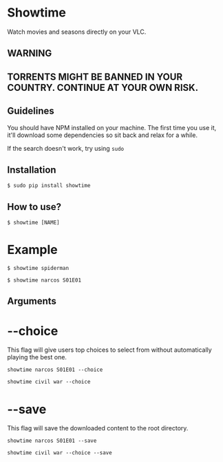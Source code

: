 Showtime
========

Watch movies and seasons directly on your VLC.


WARNING
-------

## TORRENTS MIGHT BE BANNED IN YOUR COUNTRY. CONTINUE AT YOUR OWN RISK.


Guidelines
----------

You should have NPM installed on your machine. The first time you use it, it'll download some dependencies so sit back and relax for a while. 

If the search doesn't work, try using `sudo`


Installation
------------

```
$ sudo pip install showtime
```

How to use?
-----------

```
$ showtime [NAME]
```

# Example

```
$ showtime spiderman
```

```
$ showtime narcos S01E01
```

Arguments
---------

# --choice

This flag will give users top choices to select from without automatically playing the best one.

`showtime narcos S01E01 --choice`

`showtime civil war --choice`


# --save

This flag will save the downloaded content to the root directory.

`showtime narcos S01E01 --save`

`showtime civil war --choice --save`
